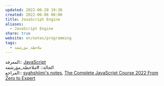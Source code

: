 ```yaml
---  
updated: 2022-06-20 19:38  
created: 2022-06-06 00:00  
title: JavaScript Engine  
aliases:  
  - JavaScript Engine  
share: true  
website: en/notes/programming  
tags:  
  - ملاحظة_مؤرشفة  
---  
```

  
  
المعرفة:: [JavaScript](JavaScript)  
الحالة:: #ملاحظة_مؤرشفة  
المراجع:: [syahshiimi's notes](https://github.com/syahshiimi/second-brain/blob/a6bbf926dc6a391717c005c47e7f5b6a5e9327d9/05%20Learning/00%20JavaScript/202106301857%20%20The%20JavaScript%20Engine.md), [The Complete JavaScript Course 2022 From Zero to Expert](The%20Complete%20JavaScript%20Course%202022%20From%20Zero%20to%20Expert)  
  

